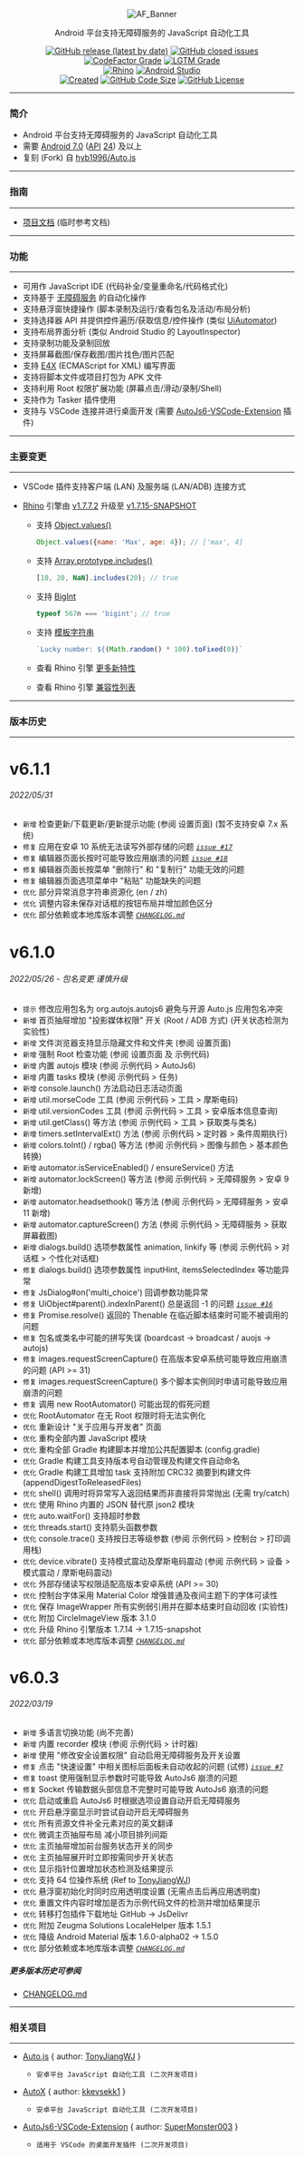 <!--suppress HtmlDeprecatedAttribute -->

<div align="center">
  <p>
    <img alt="AF_Banner" src="https://raw.githubusercontent.com/SuperMonster002/Hello-Sockpuppet/master/auto.js-banner_800%C3%97224_transparent.png"/>
  </p>

  <p>Android 平台支持无障碍服务的 JavaScript 自动化工具</p>

  <p>
    <a href="https://github.com/SuperMonster003/AutoJs6/releases/latest"><img alt="GitHub release (latest by date)" src="https://img.shields.io/github/v/release/SuperMonster003/AutoJs6"/></a>
    <a href="https://github.com/SuperMonster003/AutoJs6/issues"><img alt="GitHub closed issues" src="https://img.shields.io/github/issues/SuperMonster003/AutoJs6?color=009688"/></a>
    <a href="https://www.codefactor.io/repository/github/SuperMonster003/AutoJs6"><img alt="CodeFactor Grade" src="https://www.codefactor.io/repository/github/SuperMonster003/AutoJs6/badge"/></a>
    <a href="https://lgtm.com/projects/g/SuperMonster003/AutoJs6/?mode=list"><img alt="LGTM Grade" src="https://img.shields.io/lgtm/grade/javascript/github/SuperMonster003/AutoJs6?label=lgtm"/></a>
    <br>
    <a href="https://github.com/mozilla/rhino"><img alt="Rhino" src="https://img.shields.io/badge/rhino-1.7.15--snapshot-F06292"/></a>
    <a href="https://developer.android.com/studio/archive"><img alt="Android Studio" src="https://img.shields.io/badge/android%20studio-bumblebee%202021.1.1-B64FC8"/></a>
    <br>
    <a href="https://github.com/SuperMonster003/AutoJs6/commit/99a1d8490fac5b6d55f6f183db59ad833a2064ed"><img alt="Created" src="https://img.shields.io/date/1636632233?color=2e7d32&label=created"/></a>
    <a href="https://github.com/SuperMonster003/AutoJs6/find/master"><img alt="GitHub Code Size" src="https://img.shields.io/github/languages/code-size/SuperMonster003/AutoJs6?color=795548"/></a>
    <a href="https://github.com/SuperMonster003/AutoJs6/blob/master/LICENSE"><img alt="GitHub License" src="https://img.shields.io/github/license/SuperMonster003/AutoJs6?color=534BAE"/></a>
  </p>
</div>

******

### 简介

* Android 平台支持无障碍服务的 JavaScript 自动化工具
* 需要 [Android 7.0](https://zh.wikipedia.org/wiki/Android_Nougat) ([API](https://developer.android.com/guide/topics/manifest/uses-sdk-element#ApiLevels) [24](https://developer.android.com/reference/android/os/Build.VERSION_CODES#N)) 及以上
* 复刻 (Fork) 自 [hyb1996/Auto.js](https://github.com/hyb1996/Auto.js)

******

### 指南

******

* [项目文档](https://hyb1996.github.io/AutoJs-Docs) (临时参考文档)

******

### 功能

******

* 可用作 JavaScript IDE (代码补全/变量重命名/代码格式化)
* 支持基于 [无障碍服务](https://developer.android.com/reference/android/accessibilityservice/AccessibilityService) 的自动化操作
* 支持悬浮窗快捷操作 (脚本录制及运行/查看包名及活动/布局分析)
* 支持选择器 API 并提供控件遍历/获取信息/控件操作 (类似 [UiAutomator](https://developer.android.com/training/testing/ui-automator))
* 支持布局界面分析 (类似 Android Studio 的 LayoutInspector)
* 支持录制功能及录制回放
* 支持屏幕截图/保存截图/图片找色/图片匹配
* 支持 [E4X](https://zh.wikipedia.org/wiki/E4X) (ECMAScript for XML) 编写界面
* 支持将脚本文件或项目打包为 APK 文件
* 支持利用 Root 权限扩展功能 (屏幕点击/滑动/录制/Shell)
* 支持作为 Tasker 插件使用
* 支持与 VSCode 连接并进行桌面开发 (需要 [AutoJs6-VSCode-Extension](https://github.com/SuperMonster003/AutoJs6-VSCode-Extension) 插件)

******

### 主要变更

******

* VSCode 插件支持客户端 (LAN) 及服务端 (LAN/ADB) 连接方式


* [Rhino](https://github.com/mozilla/rhino/) 引擎由 [v1.7.7.2](https://github.com/mozilla/rhino/releases/tag/Rhino1_7_7_2_Release) 升级至 [v1.7.15-SNAPSHOT](https://github.com/SuperMonster003/Rhino-For-AutoJs6/commits/master)

    * 支持 [Object.values()](https://developer.mozilla.org/zh-CN/docs/Web/JavaScript/Reference/Global_Objects/Object/values)

       ```javascript
       Object.values({name: 'Max', age: 4}); // ['max', 4]
       ```

    * 支持 [Array.prototype.includes()](https://developer.mozilla.org/zh-CN/docs/Web/JavaScript/Reference/Global_Objects/Array/includes)

       ```javascript
       [10, 20, NaN].includes(20); // true
       ```

    * 支持 [BigInt](https://developer.mozilla.org/zh-CN/docs/Web/JavaScript/Reference/Global_Objects/BigInt)

       ```javascript
       typeof 567n === 'bigint'; // true
       ```

    * 支持 [模板字符串](https://developer.mozilla.org/zh-CN/docs/Web/JavaScript/Reference/Template_literals)

       ```javascript
       `Lucky number: ${(Math.random() * 100).toFixed(0)}`
       ```

    * 查看 Rhino 引擎 [更多新特性](https://github.com/SuperMonster003/AutoJs6/blob/master/app/src/main/assets/doc/RHINO.md)

    * 查看 Rhino 引擎 [兼容性列表](https://mozilla.github.io/rhino/compat/engines.html)

******

### 版本历史

******

[comment]: <> "Version history only shows last 3 versions"

# v6.1.1

###### 2022/05/31

* `新增` 检查更新/下载更新/更新提示功能 (参阅 设置页面) (暂不支持安卓 7.x 系统)
* `修复` 应用在安卓 10 系统无法读写外部存储的问题 _[`issue #17`](https://github.com/SuperMonster003/AutoJs6/issues/17)_
* `修复` 编辑器页面长按时可能导致应用崩溃的问题 _[`issue #18`](https://github.com/SuperMonster003/AutoJs6/issues/18)_
* `修复` 编辑器页面长按菜单 "删除行" 和 "复制行" 功能无效的问题
* `修复` 编辑器页面选项菜单中 "粘贴" 功能缺失的问题
* `优化` 部分异常消息字符串资源化 (en / zh)
* `优化` 调整内容未保存对话框的按钮布局并增加颜色区分
* `优化` 部分依赖或本地库版本调整 _[`CHANGELOG.md`](https://github.com/SuperMonster003/AutoJs6/blob/master/app/src/main/assets/doc/CHANGELOG.md#v611)_

# v6.1.0

###### 2022/05/26 - 包名变更 谨慎升级

* `提示` 修改应用包名为 org.autojs.autojs6 避免与开源 Auto.js 应用包名冲突
* `新增` 首页抽屉增加 "投影媒体权限" 开关 (Root / ADB 方式) (开关状态检测为实验性)
* `新增` 文件浏览器支持显示隐藏文件和文件夹 (参阅 设置页面)
* `新增` 强制 Root 检查功能 (参阅 设置页面 及 示例代码)
* `新增` 内置 autojs 模块 (参阅 示例代码 > AutoJs6)
* `新增` 内置 tasks 模块 (参阅 示例代码 > 任务)
* `新增` console.launch() 方法启动日志活动页面
* `新增` util.morseCode 工具 (参阅 示例代码 > 工具 > 摩斯电码)
* `新增` util.versionCodes 工具 (参阅 示例代码 > 工具 > 安卓版本信息查询)
* `新增` util.getClass() 等方法 (参阅 示例代码 > 工具 > 获取类与类名)
* `新增` timers.setIntervalExt() 方法 (参阅 示例代码 > 定时器 > 条件周期执行)
* `新增` colors.toInt() / rgba() 等方法 (参阅 示例代码 > 图像与颜色 > 基本颜色转换)
* `新增` automator.isServiceEnabled() / ensureService() 方法
* `新增` automator.lockScreen() 等方法 (参阅 示例代码 > 无障碍服务 > 安卓 9 新增)
* `新增` automator.headsethook() 等方法 (参阅 示例代码 > 无障碍服务 > 安卓 11 新增)
* `新增` automator.captureScreen() 方法 (参阅 示例代码 > 无障碍服务 > 获取屏幕截图)
* `新增` dialogs.build() 选项参数属性 animation, linkify 等 (参阅 示例代码 > 对话框 > 个性化对话框)
* `修复` dialogs.build() 选项参数属性 inputHint, itemsSelectedIndex 等功能异常
* `修复` JsDialog#on('multi_choice') 回调参数功能异常
* `修复` UiObject#parent().indexInParent() 总是返回 -1 的问题 _[`issue #16`](https://github.com/SuperMonster003/AutoJs6/issues/16)_
* `修复` Promise.resolve() 返回的 Thenable 在临近脚本结束时可能不被调用的问题
* `修复` 包名或类名中可能的拼写失误 (boardcast -> broadcast / auojs -> autojs)
* `修复` images.requestScreenCapture() 在高版本安卓系统可能导致应用崩溃的问题 (API >= 31)
* `修复` images.requestScreenCapture() 多个脚本实例同时申请可能导致应用崩溃的问题
* `修复` 调用 new RootAutomator() 可能出现的假死问题
* `优化` RootAutomator 在无 Root 权限时将无法实例化
* `优化` 重新设计 "关于应用与开发者" 页面
* `优化` 重构全部内置 JavaScript 模块
* `优化` 重构全部 Gradle 构建脚本并增加公共配置脚本 (config.gradle)
* `优化` Gradle 构建工具支持版本号自动管理及构建文件自动命名
* `优化` Gradle 构建工具增加 task 支持附加 CRC32 摘要到构建文件 (appendDigestToReleasedFiles)
* `优化` shell() 调用时将异常写入返回结果而非直接将异常抛出 (无需 try/catch)
* `优化` 使用 Rhino 内置的 JSON 替代原 json2 模块
* `优化` auto.waitFor() 支持超时参数
* `优化` threads.start() 支持箭头函数参数
* `优化` console.trace() 支持按日志等级参数 (参阅 示例代码 > 控制台 > 打印调用栈)
* `优化` device.vibrate() 支持模式震动及摩斯电码震动 (参阅 示例代码 > 设备 > 模式震动 / 摩斯电码震动)
* `优化` 外部存储读写权限适配高版本安卓系统 (API >= 30)
* `优化` 控制台字体采用 Material Color 增强普通及夜间主题下的字体可读性
* `优化` 保存 ImageWrapper 所有实例弱引用并在脚本结束时自动回收 (实验性)
* `优化` 附加 CircleImageView 版本 3.1.0
* `优化` 升级 Rhino 引擎版本 1.7.14 -> 1.7.15-snapshot
* `优化` 部分依赖或本地库版本调整 _[`CHANGELOG.md`](https://github.com/SuperMonster003/AutoJs6/blob/master/app/src/main/assets/doc/CHANGELOG.md#v610)_

# v6.0.3

###### 2022/03/19

* `新增` 多语言切换功能 (尚不完善)
* `新增` 内置 recorder 模块 (参阅 示例代码 > 计时器)
* `新增` 使用 "修改安全设置权限" 自动启用无障碍服务及开关设置
* `修复` 点击 "快速设置" 中相关图标后面板未自动收起的问题 (试修) _[`issue #7`](https://github.com/SuperMonster003/AutoJs6/issues/7)_
* `修复` toast 使用强制显示参数时可能导致 AutoJs6 崩溃的问题
* `修复` Socket 传输数据头部信息不完整时可能导致 AutoJs6 崩溃的问题
* `优化` 启动或重启 AutoJs6 时根据选项设置自动开启无障碍服务
* `优化` 开启悬浮窗显示时尝试自动开启无障碍服务
* `优化` 所有资源文件补全元素对应的英文翻译
* `优化` 微调主页抽屉布局 减小项目排列间距
* `优化` 主页抽屉增加前台服务状态开关的同步
* `优化` 主页抽屉展开时立即按需同步开关状态
* `优化` 显示指针位置增加状态检测及结果提示
* `优化` 支持 64 位操作系统 (Ref to [TonyJiangWJ](https://github.com/TonyJiangWJ))
* `优化` 悬浮窗初始化时同时应用透明度设置 (无需点击后再应用透明度)
* `优化` 重置文件内容时增加是否为示例代码文件的检测并增加结果提示
* `优化` 转移打包插件下载地址 GitHub -> JsDelivr
* `优化` 附加 Zeugma Solutions LocaleHelper 版本 1.5.1
* `优化` 降级 Android Material 版本 1.6.0-alpha02 -> 1.5.0
* `优化` 部分依赖或本地库版本调整 _[`CHANGELOG.md`](https://github.com/SuperMonster003/AutoJs6/blob/master/app/src/main/assets/doc/CHANGELOG.md#v603)_

##### 更多版本历史可参阅

* [CHANGELOG.md](https://github.com/SuperMonster003/AutoJs6/blob/master/app/src/main/assets/doc/CHANGELOG.md)

******

### 相关项目

******

* [Auto.js](https://github.com/TonyJiangWJ/Auto.js) { author: [TonyJiangWJ](https://github.com/TonyJiangWJ) }
    - `安卓平台 JavaScript 自动化工具 (二次开发项目)`
    
* [AutoX](https://github.com/kkevsekk1/AutoX) { author: [kkevsekk1](https://github.com/kkevsekk1) }
    - `安卓平台 JavaScript 自动化工具 (二次开发项目)`

* [AutoJs6-VSCode-Extension](https://github.com/SuperMonster003/AutoJs6-VSCode-Extension) { author: [SuperMonster003](https://github.com/SuperMonster003) }
    - `适用于 VSCode 的桌面开发插件 (二次开发项目)`

[comment]: <> (* [Auto.js-TypeScript-Declarations]&#40;https://github.com/SuperMonster003/Auto.js-TypeScript-Declarations&#41; { author: [SuperMonster003]&#40;https://github.com/SuperMonster003&#41; })
[comment]: <> (    - `Auto.js 声明文件 &#40;.d.ts&#41;`)
